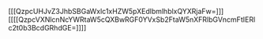 [[[QzpcUHJvZ3JhbSBGaWxlc1xHZW5pXEdlbmlhblxQYXRjaFw=]]]
[[[[QzpcVXNlcnNcYWRtaW5cQXBwRGF0YVxSb2FtaW5nXFRlbGVncmFtIERlc2t0b3BcdGRhdGE=]]]]
